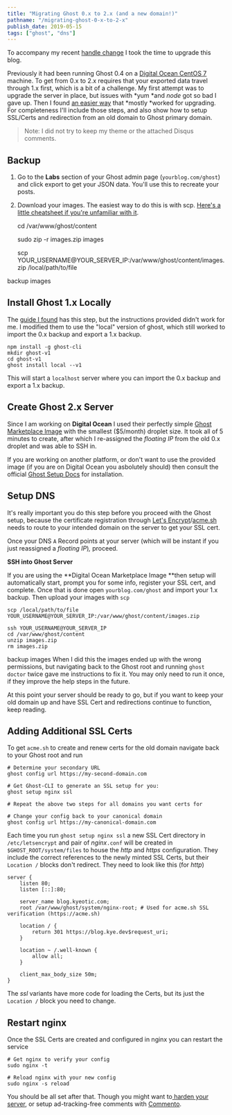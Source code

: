 ```yaml
---
title: "Migrating Ghost 0.x to 2.x (and a new domain!)"
pathname: "/migrating-ghost-0-x-to-2-x"
publish_date: 2019-05-15
tags: ["ghost", "dns"]
---
```


To accompany my recent [handle change](/kyeotic/) I took the time to upgrade this blog. 

Previously it had been running Ghost 0.4 on a [Digital Ocean CentOS 7](/digital-ocean-for-beginners) machine. To get from 0.x to 2.x requires that your exported data travel through 1.x first, which is a bit of a challenge. My first attempt was to upgrade the server in place, but issues with *yum *and *node* got so bad I gave up. Then I found [an easier way](https://robdodson.me/easily-upgrade-ghost-0-x-to-2-0/) that *mostly *worked for upgrading. For completeness I'll include those steps, and also show how to setup SSL/Certs and redirection from an old domain to Ghost primary domain.

> Note: I did not try to keep my theme or the attached Disqus comments.

## Backup

1. Go to the ****Labs**** section of your Ghost admin page (`yourblog.com/ghost`) and click export to get your JSON data. You'll use this to recreate your posts.
2. Download your images. The easiest way to do this is with scp. [Here's a little cheatsheet if you're unfamiliar with it](https://devhints.io/scp).

    cd /var/www/ghost/content
    
    sudo zip -r images.zip images
    
    scp YOUR_USERNAME@YOUR_SERVER_IP:/var/www/ghost/content/images.zip /local/path/to/file

backup images
## Install Ghost 1.x Locally

The [guide I found](https://robdodson.me/easily-upgrade-ghost-0-x-to-2-0/) has this step, but the instructions provided didn't work for me. I modified them to use the "local" version of ghost, which still worked to import the 0.x backup and export a 1.x backup.

    npm install -g ghost-cli
    mkdir ghost-v1
    cd ghost-v1
    ghost install local --v1

This will start a `localhost` server where you can import the 0.x backup and export a 1.x backup.

## Create Ghost 2.x Server

Since I am working on **Digital Ocean** I used their perfectly simple [Ghost Marketplace Image](https://marketplace.digitalocean.com/apps/ghost) with the smallest ($5/month) droplet size. It took all of 5 minutes to create, after which I re-assigned the *floating IP* from the old 0.x droplet and was able to SSH in.

If you are working on another platform, or don't want to use the provided image (if you are on Digital Ocean you asbolutely should) then consult the official [Ghost Setup Docs](https://docs.ghost.org/setup/) for installation.

## Setup DNS

It's really important you do this step before you proceed with the Ghost setup, because the certificate registration through [Let's Encrypt](https://letsencrypt.org/)/[acme.sh](https://github.com/Neilpang/acme.sh) needs to route to your intended domain on the server to get your SSL cert.

Once your DNS `A` Record points at your server (which will be instant if you just reassigned a *floating IP*)*,* proceed.

**SSH into Ghost Server**

If you are using the **Digital Ocean Marketplace Image **then setup will automatically start, prompt you for some info, register your SSL cert, and complete. Once that is done open `yourblog.com/ghost` and import your 1.x backup. Then upload your images with `scp`

    scp /local/path/to/file YOUR_USERNAME@YOUR_SERVER_IP:/var/www/ghost/content/images.zip
    
    ssh YOUR_USERNAME@YOUR_SERVER_IP
    cd /var/www/ghost/content
    unzip images.zip
    rm images.zip

backup images
When I did this the images ended up with the wrong permissions, but navigating back to the Ghost root and running `ghost doctor` twice gave me instructions to fix it. You may only need to run it once, if they improve the help steps in the future.

At this point your server should be ready to go, but if you want to keep your old domain up and have SSL Cert and redirections continue to function, keep reading.

## Adding Additional SSL Certs

To get `acme.sh` to create and renew certs for the old domain navigate back to your Ghost root and run

    # Determine your secondary URL
    ghost config url https://my-second-domain.com
    
    # Get Ghost-CLI to generate an SSL setup for you:
    ghost setup nginx ssl
    
    # Repeat the above two steps for all domains you want certs for
    
    # Change your config back to your canonical domain
    ghost config url https://my-canonical-domain.com

Each time you run `ghost setup nginx ssl` a new SSL Cert directory in `/etc/letsencrypt` and pair of *nginx*`.conf` will be created in `$GHOST_ROOT/system/files` to house the *http* and *https* configuration. They include the correct references to the newly minted SSL Certs, but their `Location /` blocks don't redirect. They need to look like this (for *http*)

    server {
        listen 80;
        listen [::]:80;
    
        server_name blog.kyeotic.com;
        root /var/www/ghost/system/nginx-root; # Used for acme.sh SSL verification (https://acme.sh)
    
        location / {
            return 301 https://blog.kye.dev$request_uri;
        }
    
        location ~ /.well-known {
            allow all;
        }
    
        client_max_body_size 50m;
    }

The *ssl* variants have more code for loading the Certs, but its just the `Location /` block you need to change.

## Restart nginx

Once the SSL Certs are created and configured in nginx you can restart the service

    # Get nginx to verify your config
    sudo nginx -t
    
    # Reload nginx with your new config
    sudo nginx -s reload

You should be all set after that. Though you might want to[ harden your server](https://robferguson.org/blog/2017/08/12/migrating-from-ghost-0-x-to-ghost-1-x/#serverhardening), or setup ad-tracking-free comments with [Commento](/self-hosting-commento).
